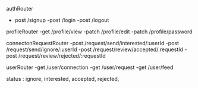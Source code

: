 
authRouter
- post  /signup
-post   /login
-post   /logout

profileRouter
-get /profile/view
-patch  /profile/edit
-patch  /profile/password

connectonRequestRouter
-post /request/send/interested/:userId
-post /request/send/ignore/:userId
-post /request/review/accepted/:requestId
-post /request/review/rejected/:requestId

userRouter
-get    /user/connection
-get   /user/request
-get    /user/feed  



status : ignore,    interested, accepted,   rejected,
